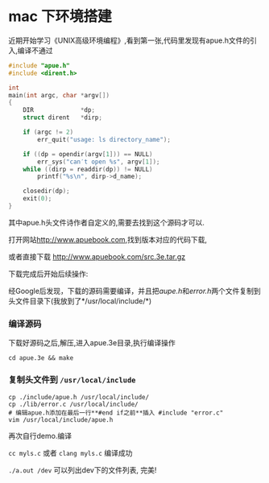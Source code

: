 # mac 下环境搭建

近期开始学习《UNIX高级环境编程》,看到第一张,代码里发现有apue.h文件的引入,编译不通过

```C
#include "apue.h"
#include <dirent.h>

int
main(int argc, char *argv[])
{
    DIR             *dp;
    struct dirent   *dirp;

    if (argc != 2)
        err_quit("usage: ls directory_name");

    if ((dp = opendir(argv[1])) == NULL)
        err_sys("can′t open %s", argv[1]);
    while ((dirp = readdir(dp)) != NULL)
        printf("%s\n", dirp->d_name);

    closedir(dp);
    exit(0);
}
```

其中apue.h头文件诗作者自定义的,需要去找到这个源码才可以.

打开网站<http://www.apuebook.com>,找到版本对应的代码下载,

或者直接下载 <http://www.apuebook.com/src.3e.tar.gz>

下载完成后开始后续操作:

经Google后发现，下载的源码需要编译，并且把*aupe.h*和*error.h*两个文件复制到头文件目录下(我放到了*/usr/local/include/*)

### 编译源码

下载好源码之后,解压,进入apue.3e目录,执行编译操作

```shell
cd apue.3e && make
```



### 复制头文件到 `/usr/local/include`

```shell
cp ./include/apue.h /usr/local/include/
cp ./lib/error.c /usr/local/include/
# 编辑apue.h添加在最后一行**#end if之前**插入 #include "error.c"
vim /usr/local/include/apue.h

```

再次自行demo.编译

`cc myls.c` 或者 `clang myls.c` 编译成功

`./a.out /dev` 可以列出dev下的文件列表, 完美!

